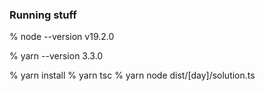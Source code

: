 ### Running stuff
% node --version
v19.2.0

% yarn --version
3.3.0

% yarn install
% yarn tsc
% yarn node dist/[day]/solution.ts
